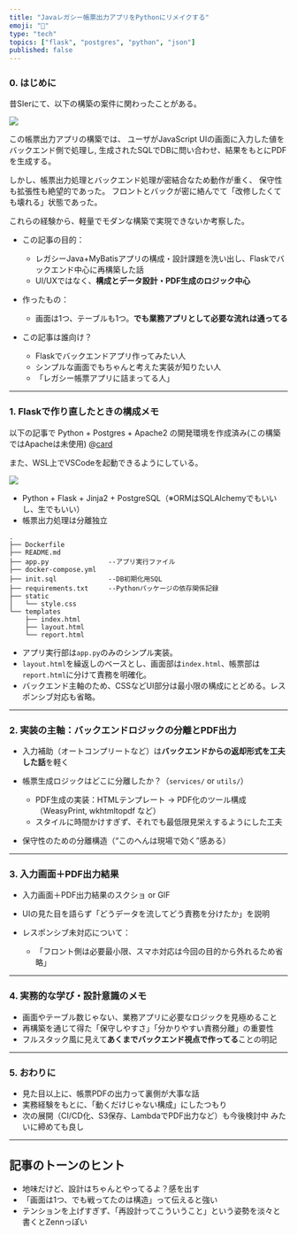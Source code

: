 ```yaml
---
title: "Javaレガシー帳票出力アプリをPythonにリメイクする"
emoji: "📄"
type: "tech"
topics: ["flask", "postgres", "python", "json"]
published: false
---
```


### 0. はじめに

昔SIerにて、以下の構築の案件に関わったことがある。

![](https://storage.googleapis.com/zenn-user-upload/5ed119463edb-20250722.png)

この帳票出力アプリの構築では、
ユーザがJavaScript UIの画面に入力した値をバックエンド側で処理し,
生成されたSQLでDBに問い合わせ、結果をもとにPDFを生成する。

しかし、帳票出力処理とバックエンド処理が密結合なため動作が重く、
保守性も拡張性も絶望的であった。
フロントとバックが密に絡んでて「改修したくても壊れる」状態であった。

これらの経験から、軽量でモダンな構築で実現できないか考察した。

* この記事の目的：

  * レガシーJava+MyBatisアプリの構成・設計課題を洗い出し、Flaskでバックエンド中心に再構築した話
  * UI/UXではなく、**構成とデータ設計・PDF生成のロジック中心**
* 作ったもの：

  * 画面は1つ、テーブルも1つ。**でも業務アプリとして必要な流れは通ってる**
* この記事は誰向け？

  * Flaskでバックエンドアプリ作ってみたい人
  * シンプルな画面でもちゃんと考えた実装が知りたい人
  * 「レガシー帳票アプリに詰まってる人」

---

### 1. Flaskで作り直したときの構成メモ

以下の記事で Python + Postgres + Apache2 の開発環境を作成済み(この構築ではApacheは未使用)
@[card](https://zenn.dev/nickelth/articles/ubuntuenvsetup)

また、WSL上でVSCodeを起動できるようにしている。

![](https://storage.googleapis.com/zenn-user-upload/1f7e780ce3d6-20250722.png)
- Python + Flask + Jinja2 + PostgreSQL（※ORMはSQLAlchemyでもいいし、生でもいい）
- 帳票出力処理は分離独立

``` markdown:ディレクトリ構成
.
├── Dockerfile
├── README.md
├── app.py               --アプリ実行ファイル
├── docker-compose.yml
├── init.sql             --DB初期化用SQL
├── requirements.txt     --Pythonパッケージの依存関係記録
├── static               
│   └── style.css
└── templates
    ├── index.html
    ├── layout.html
    └── report.html
```
- アプリ実行部は`app.py`のみのシンプル実装。
- `layout.html`を繰返しのベースとし、画面部は`index.html`、帳票部は`report.html`に分けて責務を明確化。
- バックエンド主軸のため、CSSなどUI部分は最小限の構成にとどめる。レスポンシブ対応も省略。

---

### 2. 実装の主軸：バックエンドロジックの分離とPDF出力

* 入力補助（オートコンプリートなど）は**バックエンドからの返却形式を工夫した話**を軽く
* 帳票生成ロジックはどこに分離したか？（`services/` or `utils/`）

  * PDF生成の実装：HTMLテンプレート → PDF化のツール構成（WeasyPrint, wkhtmltopdf など）
  * スタイルに時間かけすぎず、それでも最低限見栄えするようにした工夫
* 保守性のための分離構造（“このへんは現場で効く”感ある）

---

### 3. 入力画面＋PDF出力結果

* 入力画面＋PDF出力結果のスクショ or GIF
* UIの見た目を語らず「どうデータを流してどう責務を分けたか」を説明
* レスポンシブ未対応について：

  * 「フロント側は必要最小限、スマホ対応は今回の目的から外れるため省略」

---

### 4. 実務的な学び・設計意識のメモ

* 画面やテーブル数じゃない、業務アプリに必要なロジックを見極めること
* 再構築を通じて得た「保守しやすさ」「分かりやすい責務分離」の重要性
* フルスタック風に見えて**あくまでバックエンド視点で作ってる**ことの明記

---

### 5. おわりに

* 見た目以上に、帳票PDFの出力って裏側が大事な話
* 実務経験をもとに、「動くだけじゃない構成」にしたつもり
* 次の展開（CI/CD化、S3保存、LambdaでPDF出力など）も今後検討中 みたいに締めても良し

---

## 記事のトーンのヒント

* 地味だけど、設計はちゃんとやってるよ？感を出す
* 「画面は1つ、でも戦ってたのは構造」って伝えると強い
* テンションを上げすぎず、「再設計ってこういうこと」という姿勢を淡々と書くとZennっぽい
